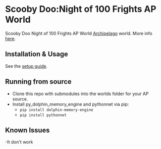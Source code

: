 # Scooby Doo:Night of 100 Frights AP World

Scooby Doo Night of 100 Frights AP World [Archipelago](https://archipelago.gg/) world.
More info [here](https://github.com/vgm5/Night_Of_100_Frights_ap_world/blob/main/docs/en_bfbb.md).

## Installation & Usage

See the [setup guide](https://github.com/vgm5/Night_Of_100_Frights_ap_world/blob/main/docs/setup_en.md).

## Running from source

- Clone this repo with submodules into the worlds folder for your AP source.
- Install py_dolphin_memory_engine and pythonnet via pip:
    - ``pip install dolphin-memory-engine``
    - ``pip install pythonnet``

## Known Issues

-It don't work
